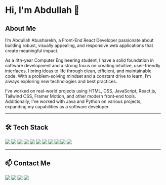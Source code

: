 # Hi, I'm Abdullah 👋

## About Me
I’m Abdullah Abusharekh, a Front-End React Developer passionate about building robust, visually appealing, and responsive web applications that create meaningful impact.

As a 4th-year Computer Engineering student, I have a solid foundation in software development and a strong focus on creating intuitive, user-friendly interfaces. I bring ideas to life through clean, efficient, and maintainable code. With a problem-solving mindset and a constant drive to learn, I’m always exploring new technologies and best practices.

I’ve worked on real-world projects using HTML, CSS, JavaScript, React.js, Tailwind CSS, Framer Motion, and other modern front-end tools. Additionally, I’ve worked with Java and Python on various projects, expanding my capabilities as a software developer.

---

## 🛠 Tech Stack
<p>
  <img src="https://img.shields.io/badge/HTML5-E34F26?style=for-the-badge&logo=html5&logoColor=white" />
  <img src="https://img.shields.io/badge/CSS3-1572B6?style=for-the-badge&logo=css3&logoColor=white" />
  <img src="https://img.shields.io/badge/JavaScript-F7DF1E?style=for-the-badge&logo=javascript&logoColor=black" />
  <img src="https://img.shields.io/badge/TypeScript-3178C6?style=for-the-badge&logo=typescript&logoColor=white" />
  <img src="https://img.shields.io/badge/React-20232A?style=for-the-badge&logo=react&logoColor=61DAFB" />
  <img src="https://img.shields.io/badge/TailwindCSS-38B2AC?style=for-the-badge&logo=tailwind-css&logoColor=white" />
  <img src="https://img.shields.io/badge/Framer%20Motion-0055FF?style=for-the-badge&logo=framer&logoColor=white" />
  <img src="https://img.shields.io/badge/Git-F05032?style=for-the-badge&logo=git&logoColor=white" />
  <img src="https://img.shields.io/badge/GitHub-181717?style=for-the-badge&logo=github&logoColor=white" />
  <img src="https://img.shields.io/badge/Java-ED8B00?style=for-the-badge&logo=openjdk&logoColor=white" />
  <img src="https://img.shields.io/badge/Python-3776AB?style=for-the-badge&logo=python&logoColor=white" />
</p>

---

## 📫 Contact Me
<p>
  <a href="mailto:aboodmabusharekh1412004@gmail.com?subject=GitHub%20Profile%20Inquiry"><img src="https://img.shields.io/badge/Gmail-D14836?style=for-the-badge&logo=gmail&logoColor=white" /></a>
  <a href="https://www.linkedin.com/in/abdullah-abusharekh"><img src="https://img.shields.io/badge/LinkedIn-0077B5?style=for-the-badge&logo=linkedin&logoColor=white" /></a>
  <a href="https://www.facebook.com/abdullah.abusharekh"><img src="https://img.shields.io/badge/Facebook-1877F2?style=for-the-badge&logo=facebook&logoColor=white" /></a>
  <a href="https://www.instagram.com/abdullah.abusharekh/"><img src="https://img.shields.io/badge/Instagram-E4405F?style=for-the-badge&logo=instagram&logoColor=white" /></a>
</p>
